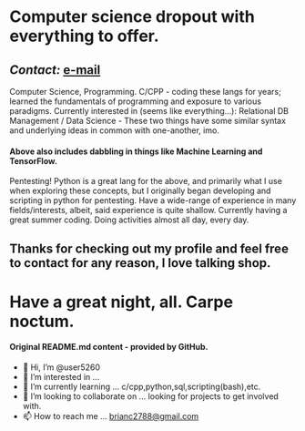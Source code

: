 # Computer science dropout with everything to offer. #
## ***Contact:*** [e-mail](mailto:brianc2788@gmail.com) ##
Computer Science, Programming. C/CPP - coding these langs for years; learned the fundamentals of programming and exposure to various paradigms.
Currently interested in (seems like everything...):
Relational DB Management / Data Science - These two things have some similar syntax and underlying ideas in common with one-another, imo.
#### **Above also includes dabbling in things like Machine Learning and TensorFlow.** ####
Pentesting! Python is a great lang for the above, and primarily what I use when exploring these concepts,
but I originally began developing and scripting in python for pentesting.
Have a wide-range of experience in many fields/interests, albeit, said experience is quite shallow.
Currently having a great summer coding. Doing activities almost all day, every day.
## Thanks for checking out my profile and feel free to contact for any reason, I love talking shop. ##
# Have a great night, all. Carpe noctum. #
<!--- I dnt knw wht i am doing --->

#### Original README.md content - provided by GitHub. ####
- 👋 Hi, I’m @user5260
- 👀 I’m interested in ...
- 🌱 I’m currently learning ... c/cpp,python,sql,scripting(bash),etc.
- 💞️ I’m looking to collaborate on ... looking for projects to get involved with.
- 📫 How to reach me ... brianc2788@gmail.com
<!---
user5260/user5260 is a ✨ special ✨ repository because its `README.md` (this file) appears on your GitHub profile.
You can click the Preview link to take a look at your changes.
--->
